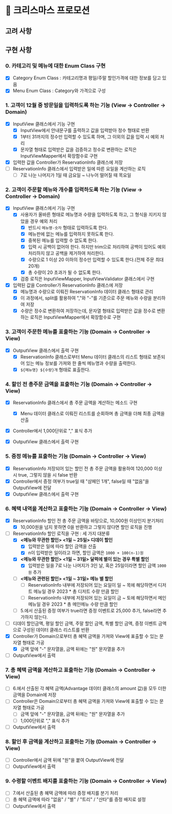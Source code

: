 # 🎄 크리스마스 프로모션

## 고려 사항


## 구현 사항
### 0. 카테고리 및 메뉴에 대한 Enum Class 구현
- [x] Category Enum Class : 카테고리명과 평일/주말 할인가격에 대한 정보를 담고 있음
- [x] Menu Enum Class : Category와 가격으로 구성

### 1. 고객이 12월 중 방문일을 입력하도록 하는 기능 (View → Controller → Domain)
- [x] InputView 클래스에서 기능 구현
  - [x] InputView에서 안내문구를 출력하고 값을 입력받아 정수 형태로 반환 
  - [x] 1부터 31까지의 정수만 입력할 수 있도록 하며, 그 이외의 값을 입력 시 예외 처리
  - [x] 문자열 형태로 입력받은 값을 검증하고 정수로 변환하는 로직은 InputViewMapper에서 확장함수로 구현
- [x] 입력한 값을 Controller가 ReservationInfo 클래스에 저장
- [ ] ReservationInfo 클래스에서 입력받은 일에 따른 요일을 계산하는 로직
  - [ ] 7로 나눈 나머지가 1일 때 금요일 ~ 나누어 떨어질 때 목요일

### 2. 고객이 주문할 메뉴와 개수를 입력하도록 하는 기능 (View → Controller → Domain)
- [x] InputView 클래스에서 기능 구현
  - [x] 사용자가 올바른 형태로 메뉴명과 수량을 입력하도록 하고, 그 형식을 지키지 않았을 경우 예외 처리
    - [x] 반드시 `메뉴명-숫자` 형태로 입력하도록 한다.
    - [x] 메뉴판에 없는 메뉴를 입력하지 못하도록 한다.
    - [x] 중복된 메뉴를 입력할 수 없도록 한다.
    - [x] 입력 시 공백이 없어야 한다. 하지만 trim으로 처리하여 공백이 있어도 예외 처리하지 않고 공백을 제거하여 처리한다.
    - [x] 수량으로 1 이상 20 이하의 정수만 입력할 수 있도록 한다.(전체 주문 최대 20개)
    - [x] 총 수량이 20 초과가 될 수 없도록 한다.
  - [x] 검증 로직은 InputViewMapper, InputViewValidator 클래스에서 구현
- [x] 입력된 값을 Controller가 ReservationInfo 클래스에 저장
  - [x] 메뉴명과 수량으로 이뤄진 ReservationInfo 데이터 클래스 형태로 관리
  - [x] 이 과정에서, split를 활용하여 ","와 "-"를 기준으로 주문 메뉴와 수량을 분리하여 저장
  - [x] 수량은 정수로 변환하여 저장하는데, 문자열 형태로 입력받은 값을 정수로 변환하는 로직은 InputViewMapper에서 확장함수로 구현

### 3. 고객이 주문한 메뉴를 표출하는 기능 (Domain → Controller → View)
- [x] OutputView 클래스에서 출력 구현
  - [x] ReservationInfo 클래스로부터 Menu 데이터 클래스의 리스트 형태로 보존되어 있는 메뉴 정보를 가져와 한 줄씩 메뉴명과 수량을 출력한다.
  - [x] `${메뉴명} ${수량}개` 형태로 표출한다.

### 4. 할인 전 총주문 금액을 표출하는 기능 (Domain → Controller → View)
- [x] ReservationInfo 클래스에서 총 주문 금액을 계산하는 메소드 구현
  - [x] Menu 데이터 클래스로 이뤄진 리스트를 순회하며 총 금액을 더해 최종 금액을 산출
- [x] Controller에서 1,000단위로 "," 표식 추가
- [x] OutputView 클래스에서 출력 구현
  

### 5. 증정 메뉴를 표출하는 기능 (Domain → Controller → View)
- [x] ReservationInfo 저장되어 있는 할인 전 총 주문 금액을 활용하여 120,000 이상 시 true, 그렇지 않을 시 false 반환
- [x] Controller에서 증정 여부가 true일 때 "샴페인 1개", false일 때 "없음"을 OutputView에 전달 
- [x] OutputView 클래스에서 출력 구현

### 6. 혜택 내역을 계산하고 표출하는 기능 (Domain → Controller → View)
- [x] ReservationInfo 할인 전 총 주문 금액을 바탕으로, 10,000원 이상인지 분기처리
  - [x] 10,000원을 넘지 못하면 0을 반환하고 그렇지 않다면 할인 로직을 진행
- [ ] ReservationInfo 할인 로직을 구현 : 세 가지 대분류
  - [x] **<메뉴와 무관한 할인> <1일 ~ 25일> 디데이 할인**
    - [x] 입력받은 일에 따라 할인 금액을 산출
    - [x] n이 입력받은 일이라고 하면, 할인 금액은 `1000 + 100(n-1)원`
  - [x] **<메뉴와 무관한 할인> <1일 ~ 31일> 달력에 별이 있는 경우 특별 할인**
    - [x] 입력받은 일을 7로 나눈 나머지가 3인 날, 혹은 25일이라면 할인 금액 `1000원` 추가
  - [ ] **<메뉴와 관련된 할인> <1일 ~ 31일> 메뉴 별 할인**
    - [ ] ReservationInfo 내부에 저장되어 있는 요일이 일 ~ 목에 해당하면서 디저트 메뉴일 경우 2023 * 총 디저트 수량 만큼 할인
    - [ ] ReservationInfo 내부에 저장되어 있는 요일이 금 ~ 토에 해당하면서 메인 메뉴일 경우 2023 * 총 메인메뉴 수량 만큼 할인
  - [ ] 5.에서 산출된 증정 여부가 true라면 증정 이벤트로 25,000 추가, false라면 추가하지 않는다.
- [ ] 디데이 할인금액, 평일 할인 금액, 주말 할인 금액, 특별 할인 금액, 증정 이벤트 금액으로 구성된 데이터 클래스 리스트를 반환
- [x] Controller가 Domain으로부터 총 혜택 금액을 가져와 View에 표출할 수 있는 문자열 형태로 가공
  - [x] 금액 앞에 "-" 문자열을, 금액 뒤에는 "원" 문자열을 추가
- [ ] OutputView에서 출력

### 7. 총 혜택 금액을 계산하고 표출하는 기능 (Domain → Controller → View)
- [ ] 6.에서 산출된 각 혜택 금액(Advantage 데이터 클래스의 amount 값)을 모두 더한 금액을 Domain에 저장
- [ ] Controller은 Domain으로부터 총 혜택 금액을 가져와 View에 표출할 수 있는 문자열 형태로 가공
  - [ ] 금액 앞에 "-" 문자열을, 금액 뒤에는 "원" 문자열을 추가
  - [ ] 1,000단위로 "," 표식 추가
- [ ] OutputView에서 출력

### 8. 할인 후 금액을 계산하고 표출하는 기능 (Domain → Controller → View)
- [ ] Controller에서 금액 뒤에 "원"을 붙여 OutputView에 전달
- [ ] OutputView에서 출력

### 9. 수령할 이벤트 배지를 표출하는 기능 (Domain → Controller → View)
- [ ] 7.에서 산출된 총 혜택 금액에 따라 증정 배지를 분기 처리
- [ ] 총 혜택 금액에 따라 "없음" / "별" / "트리" / "산타"를 증정 배지로 설정
- [ ] OutputView에서 출력
